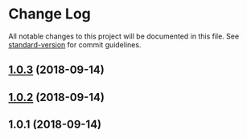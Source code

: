 # Change Log

All notable changes to this project will be documented in this file. See [standard-version](https://github.com/conventional-changelog/standard-version) for commit guidelines.

<a name="1.0.3"></a>
## [1.0.3](https://github.com/daliborgogic/font-loading/compare/v1.0.2...v1.0.3) (2018-09-14)



<a name="1.0.2"></a>
## [1.0.2](https://github.com/daliborgogic/font-loading/compare/v1.0.1...v1.0.2) (2018-09-14)



<a name="1.0.1"></a>
## 1.0.1 (2018-09-14)
